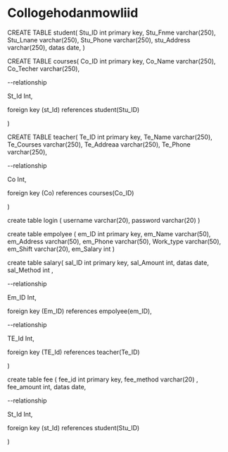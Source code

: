 # Collogehodanmowliid

CREATE TABLE student(
Stu_ID int primary key,
Stu_Fnme varchar(250),
Stu_Lnane varchar(250),
Stu_Phone varchar(250),
stu_Address varchar(250),
datas date,
)


CREATE TABLE courses(
Co_ID int primary key,
Co_Name varchar(250),
Co_Techer varchar(250),

--relationship

St_Id Int,

foreign key (st_Id) references student(Stu_ID)

)




CREATE TABLE teacher(
Te_ID int primary key,
Te_Name varchar(250),
Te_Courses varchar(250),
Te_Addreaa varchar(250),
Te_Phone varchar(250),



--relationship

Co Int,

foreign key (Co) references courses(Co_ID)

)


create table login (
username varchar(20),
password varchar(20)
)

create table empolyee (
em_ID int primary key,
em_Name varchar(50),
em_Address varchar(50),
em_Phone varchar(50),
Work_type varchar(50),
em_Shift varchar(20),
em_Salary int
)

create table salary(
sal_ID int primary key,
sal_Amount int,
datas date,
sal_Method int ,

--relationship

Em_ID Int,

foreign key (Em_ID) references empolyee(em_ID),

--relationship

TE_Id Int,

foreign key (TE_Id) references teacher(Te_ID)


)

create table fee (
fee_id int primary key,
fee_method varchar(20) ,
fee_amount int,
datas date,


--relationship

St_Id Int,

foreign key (st_Id) references student(Stu_ID)

)
